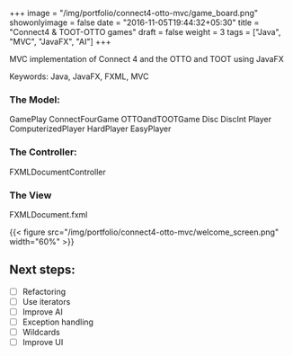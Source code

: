 +++
image = "/img/portfolio/connect4-otto-mvc/game_board.png"
showonlyimage = false
date = "2016-11-05T19:44:32+05:30"
title = "Connect4 & TOOT-OTTO games"
draft = false
weight = 3
tags = ["Java", "MVC", "JavaFX", "AI"]
+++

MVC implementation of Connect 4 and the OTTO and TOOT using JavaFX
<!--more-->

Keywords: Java, JavaFX, FXML, MVC

### The Model:
GamePlay
ConnectFourGame
OTTOandTOOTGame
Disc
DiscInt
Player
ComputerizedPlayer
HardPlayer
EasyPlayer

### The Controller:
FXMLDocumentController

### The View
FXMLDocument.fxml

{{< figure src="/img/portfolio/connect4-otto-mvc/welcome_screen.png" width="60%" >}}


## Next steps:
- [ ] Refactoring
- [ ] Use iterators
- [ ] Improve AI
- [ ] Exception handling
- [ ] Wildcards
- [ ] Improve UI

